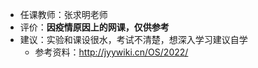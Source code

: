* 任课教师：张求明老师
* 评价：**因疫情原因上的网课，仅供参考**
* 建议：实验和课设很水，考试不清楚，想深入学习建议自学
  * 参考资料：http://jyywiki.cn/OS/2022/